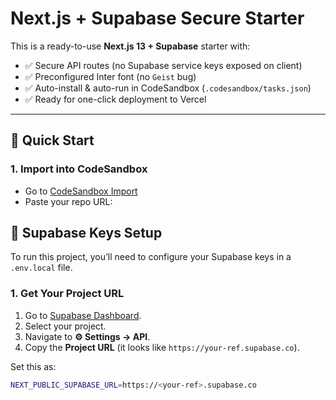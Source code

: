 # Next.js + Supabase Secure Starter

This is a ready-to-use **Next.js 13 + Supabase** starter with:
- ✅ Secure API routes (no Supabase service keys exposed on client)
- ✅ Preconfigured Inter font (no `Geist` bug)
- ✅ Auto-install & auto-run in CodeSandbox (`.codesandbox/tasks.json`)
- ✅ Ready for one-click deployment to Vercel

---

## 🚀 Quick Start

### 1. Import into CodeSandbox
- Go to [CodeSandbox Import](https://codesandbox.io/s/)  
- Paste your repo URL:  
 
## 🔑 Supabase Keys Setup

To run this project, you’ll need to configure your Supabase keys in a `.env.local` file.

### 1. Get Your Project URL
1. Go to [Supabase Dashboard](https://supabase.com/dashboard/project).
2. Select your project.
3. Navigate to **⚙️ Settings → API**.
4. Copy the **Project URL** (it looks like `https://your-ref.supabase.co`).

Set this as:
```bash
NEXT_PUBLIC_SUPABASE_URL=https://<your-ref>.supabase.co

